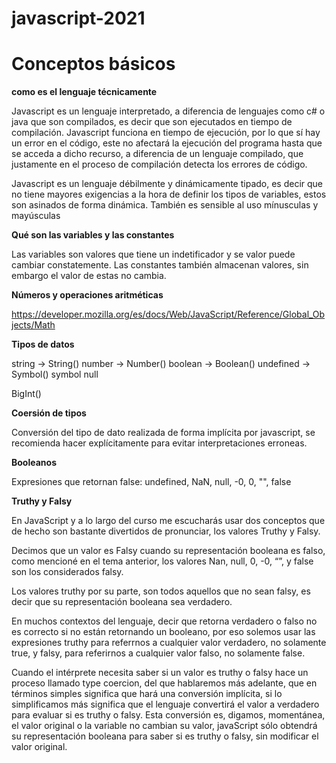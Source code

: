 # javascript-2021

# Conceptos básicos

**como es el lenguaje técnicamente**

Javascript es un lenguaje interpretado, a diferencia de lenguajes como c# o java que son compilados, es decir que son ejecutados en tiempo de compilación. Javascript funciona en tiempo de ejecución, por lo que sí hay un error en el código, este no afectará la ejecución del programa hasta que se acceda a dicho recurso, a diferencia de un lenguaje compilado, que justamente en el proceso de compilación detecta los errores de código.

Javascript es un lenguaje débilmente y dinámicamente tipado, es decir que no tiene mayores exigencias a la hora de definir los tipos de variables, estos son asinados de forma dinámica. También es sensible al uso mínusculas y mayúsculas

**Qué son las variables y las constantes**

Las variables son valores que tiene un indetificador y se valor puede cambiar constatemente. Las constantes también almacenan valores, sin embargo el valor de estas no cambia.

**Números y operaciones aritméticas**

https://developer.mozilla.org/es/docs/Web/JavaScript/Reference/Global_Objects/Math

**Tipos de datos**

string -> String() 
number -> Number()
boolean -> Boolean()
undefined -> Symbol()
symbol
null

BigInt()

**Coersión de tipos**

Conversión del tipo de dato realizada de forma implícita por javascript, se recomienda hacer explícitamente para evitar interpretaciones erroneas.

**Booleanos**

Expresiones que retornan false: undefined, NaN, null, -0, 0, "", false

**Truthy y Falsy**

En JavaScript y a lo largo del curso me escucharás usar dos conceptos que de hecho son bastante divertidos de pronunciar, los valores Truthy y Falsy.

Decimos que un valor es Falsy cuando su representación booleana es falso, como mencioné en el tema anterior, los valores Nan, null, 0, -0, “”, y false son los considerados falsy.

Los valores truthy por su parte, son todos aquellos que no sean falsy, es decir que su representación booleana sea verdadero.

En muchos contextos del lenguaje, decir que retorna verdadero o falso no es correcto si no están retornando un booleano, por eso solemos usar las expresiones truthy para referrnos a cualquier valor verdadero, no solamente true, y falsy, para referirnos a cualquier valor falso, no solamente false.

Cuando el intérprete necesita saber si un valor es truthy o falsy hace un proceso llamado type coercion, del que hablaremos más adelante, que en términos simples significa que hará una conversión implícita, si lo simplificamos más significa que el lenguaje convertirá el valor a verdadero para evaluar si es truthy o falsy. Esta conversión es, digamos, momentánea, el valor original o la variable no cambian su valor, javaScript sólo obtendrá su representación booleana para saber si es truthy o falsy, sin modificar el valor original.